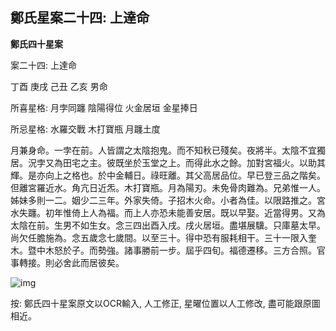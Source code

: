 ## 鄭氏星案二十四: 上達命

**鄭氏四十星案**

案二十四: 上達命

丁酉 庚戌 己丑 乙亥 男命

所喜星格: 月孛同躔 陰陽得位 火金居垣 金星捧日

所忌星格: 水羅交戰 木打寶瓶 月躔土度

月兼身命。一孛在前。人皆謂之太陰抱鬼。而不知秋已殘矣。夜將半。太陰不宜獨居。況孛又為田宅之主。彼既坐於玉堂之上。而得此水之餘。加對宮福火。以助其輝。是亦向上之格也。於中金輔日。祿旺離。其父高居品位。早已登三品之階矣。但離宮羅近水。角亢日近炁。木打寶瓶。月為陽刃。未免骨肉難為。兄弟惟一人。姊妹多則一二。姻少二三年。外家失倚。子招木火命。小者為佳。以限路推之。宮水失躔。初年惟倚上人為福。而上人亦恐未能善安居。既以早娶。近當得男。又為太陰在前。生男不如生女。念三四出酉入戌。戌火居垣。盡堪展驥。只庫墓太早。尚欠任膽施為。念五歲念七歲間。以至三十。得中恐有服耗相干。三十一限入奎木。暨中木怒於子。而勢強。諸事勝前一步。屆乎四旬。福德遷移。三方合照。官事轉接。則必舍此而居彼矣。

![img](https://lh3.googleusercontent.com/BUgARqF6hHQkjFCsNjq5dGbPOBbcscipHZWXGjKyp6_N7fJ1Lj5jAmwWMMaKlEnvctHIrOcu932ZrvrI391kBBYhlbsJSJ7PmoleG_eEvyE=w1280)

按: 鄭氏四十星案原文以OCR輸入, 人工修正, 星曜位置以人工修改, 盡可能跟原圖相近。